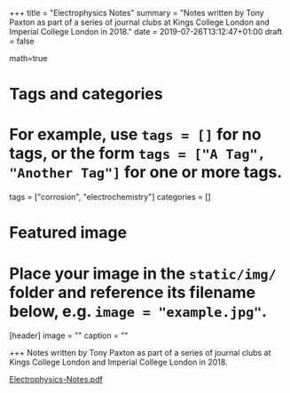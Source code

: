 +++
title = "Electrophysics Notes"
summary = "Notes written by Tony Paxton as part of a series of journal clubs at Kings College London and Imperial College London in 2018."
date = 2019-07-26T13:12:47+01:00
draft = false

math=true

# Tags and categories
# For example, use `tags = []` for no tags, or the form `tags = ["A Tag", "Another Tag"]` for one or more tags.
tags = ["corrosion", "electrochemistry"]
categories = []

# Featured image
# Place your image in the `static/img/` folder and reference its filename below, e.g. `image = "example.jpg"`.
[header]
image = ""
caption = ""

+++
Notes written by Tony Paxton as part of a series of journal clubs at Kings College London and Imperial College London in 2018.

[Electrophysics-Notes.pdf](/files/notes-v15.pdf)
